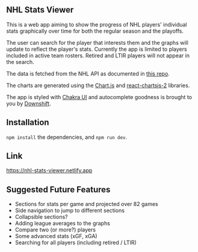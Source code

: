 ## NHL Stats Viewer
This is a web app aiming to show the progress of NHL players' individual stats graphically over time for both the regular season and the playoffs. 

The user can search for the player that interests them and the graphs will update to reflect the player's stats. Currently the app is limited to players included in active team rosters. Retired and LTIR players will not appear in the search.

The data is fetched from the NHL API as documented in [this repo](https://gitlab.com/dword4/nhlapi/-/tree/master).

The charts are generated using the [Chart.js](https://github.com/chartjs/Chart.js) and [react-chartsjs-2](https://github.com/reactchartjs/react-chartjs-2) libraries.

The app is styled with [Chakra UI](https://github.com/chakra-ui/chakra-ui) and autocomplete goodness is brought to you by [Downshift](https://github.com/downshift-js/downshift).

## Installation
`npm install` the dependencies, and `npm run dev`.

## Link
https://nhl-stats-viewer.netlify.app

## Suggested Future Features
* Sections for stats per game and projected over 82 games
* Side navigation to jump to different sections
* Collapsible sections?
* Adding league averages to the graphs
* Compare two (or more?) players
* Some advanced stats (xGF, xGA)
* Searching for all players (including retired / LTIR)
